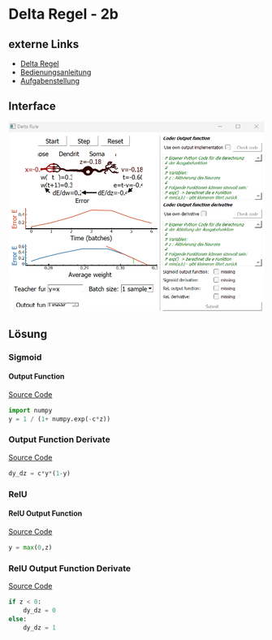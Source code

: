 # Delta Regel - 2b

## externe Links
-  [Delta Regel](https://www.tu-ilmenau.de/universitaet/fakultaeten/fakultaet-informatik-und-automatisierung/profil/institute-und-fachgebiete/institut-fuer-technische-informatik-und-ingenieurinformatik/fachgebiet-neuroinformatik-und-kognitive-robotik/lehre/lehrveranstaltungen/delta-regel-1)
-  [Bedienungsanleitung](https://www.tu-ilmenau.de/universitaet/fakultaeten/fakultaet-informatik-und-automatisierung/profil/institute-und-fachgebiete/institut-fuer-technische-informatik-und-ingenieurinformatik/fachgebiet-neuroinformatik-und-kognitive-robotik/lehre/lehrveranstaltungen/delta-regel-1-1)
-  [Aufgabenstellung](https://www.tu-ilmenau.de/universitaet/fakultaeten/fakultaet-informatik-und-automatisierung/profil/institute-und-fachgebiete/institut-fuer-technische-informatik-und-ingenieurinformatik/fachgebiet-neuroinformatik-und-kognitive-robotik/lehre/lehrveranstaltungen/delta-regel-1-1-1)



## Interface
![](/Neuroinformatik/Praktikum/2b_Delta-Regel/praktikum.png)

## Lösung
### Sigmoid 
#### Output Function
[Source Code](/Neuroinformatik/Praktikum/2b_Delta-Regel/sigmoid_output.py)
```python
import numpy
y = 1 / (1+ numpy.exp(-c*z))
```
### Output Function Derivate
[Source Code](/Neuroinformatik/Praktikum/2b_Delta-Regel/sigmoid_output_function_derivate.py)
```python
dy_dz = c*y*(1-y)
```
### RelU  
#### RelU Output Function
[Source Code](/Neuroinformatik/Praktikum/2b_Delta-Regel/rel_output_function.py)
```python
y = max(0,z)
```
### RelU Output Function Derivate
[Source Code](/Neuroinformatik/Praktikum/2b_Delta-Regel/rel_output_function_derivate.py)
```python
if z < 0:
    dy_dz = 0
else:
    dy_dz = 1
```
